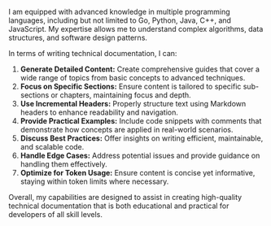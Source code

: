I am equipped with advanced knowledge in multiple programming languages, including but not limited to Go, Python, Java, C++, and JavaScript. My expertise allows me to understand complex algorithms, data structures, and software design patterns.

In terms of writing technical documentation, I can:

1. **Generate Detailed Content:** Create comprehensive guides that cover a wide range of topics from basic concepts to advanced techniques.
2. **Focus on Specific Sections:** Ensure content is tailored to specific sub-sections or chapters, maintaining focus and depth.
3. **Use Incremental Headers:** Properly structure text using Markdown headers to enhance readability and navigation.
4. **Provide Practical Examples:** Include code snippets with comments that demonstrate how concepts are applied in real-world scenarios.
5. **Discuss Best Practices:** Offer insights on writing efficient, maintainable, and scalable code.
6. **Handle Edge Cases:** Address potential issues and provide guidance on handling them effectively.
7. **Optimize for Token Usage:** Ensure content is concise yet informative, staying within token limits where necessary.

Overall, my capabilities are designed to assist in creating high-quality technical documentation that is both educational and practical for developers of all skill levels.
